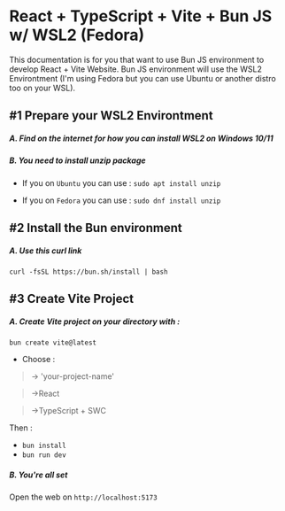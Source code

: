 # React + TypeScript + Vite + Bun JS w/ WSL2 (Fedora)

This documentation is for you that want to use Bun JS environment to develop React + Vite Website. Bun JS environment will use the WSL2 Environtment (I'm using Fedora but you can use Ubuntu or another distro too on your WSL).

## #1 Prepare your WSL2 Environtment
##### A. Find on the internet for how you can install WSL2 on Windows 10/11
##### B. You need to install unzip package

- If you on ```Ubuntu``` you can use : 
```sudo apt install unzip```

- If you on ```Fedora``` you can use : 
```sudo dnf install unzip```

## #2 Install the Bun environment
##### A. Use this curl link 
``` curl -fsSL https://bun.sh/install | bash ```

## #3 Create Vite Project
##### A. Create Vite project on your directory with : 

``` bun create vite@latest ```

- Choose : 

> -> 'your-project-name'

> ->React

> ->TypeScript + SWC

Then :
- ```bun install```
- ```bun run dev```

##### B. You're all set
Open the web on ```http://localhost:5173``` 
